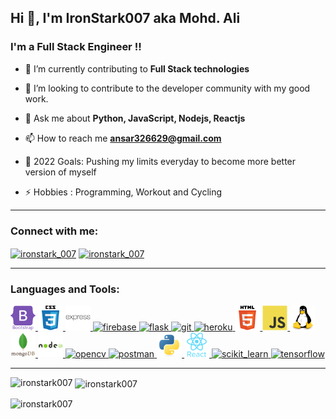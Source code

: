 <h2 align="left">Hi 👋, I'm IronStark007 aka Mohd. Ali</h2>
<h3 align="left">I'm a Full Stack Engineer !!</h3>

<!-- <p align="left"> <img src="https://komarev.com/ghpvc/?username=ironstark007&label=Profile%20views&color=0e75b6&style=flat" alt="ironstark007" /> </p>

<p align="left"> <a href="https://github.com/ryo-ma/github-profile-trophy"><img src="https://github-profile-trophy.vercel.app/?username=ironstark007" alt="ironstark007" /></a> </p> -->


- 🌱 I’m currently contributing to **Full Stack technologies**

- 👯 I’m looking to contribute to the developer community with my good work.

- 💬 Ask me about **Python, JavaScript, Nodejs, Reactjs**

- 📫 How to reach me **ansar326629@gmail.com**

- 🥅 2022 Goals: Pushing my limits everyday to become more better version of myself

- ⚡ Hobbies : Programming, Workout and Cycling
---
<h3 align="left">Connect with me:</h3>
<p align="left">
<a href="https://www.linkedin.com/in/ironstark007" target="blank"><img align="center" src="https://cdn.jsdelivr.net/npm/simple-icons@3.0.1/icons/linkedin.svg" alt="ironstark_007" height="30" width="40" /></a>
<a href="https://www.instagram.com/ironstark_007" target="blank"><img align="center" src="https://cdn.jsdelivr.net/npm/simple-icons@3.0.1/icons/instagram.svg" alt="ironstark_007" height="30" width="40" /></a>
<!-- <a href="https://www.hackerrank.com/ironstark007" target="blank"><img align="center" src="https://cdn.jsdelivr.net/npm/simple-icons@3.0.1/icons/hackerrank.svg" alt="ironstark007" height="30" width="40" /></a>
<a href="https://www.hackerearth.com/@ironstark007" target="blank"><img align="center" src="https://cdn.jsdelivr.net/npm/simple-icons@3.0.1/icons/hackerearth.svg" alt="@ironstark007" height="30" width="40" /></a>
</p> -->

---
<h3 align="left">Languages and Tools:</h3>
<p align="left"> </a> <a href="https://getbootstrap.com" target="_blank"> <img src="https://raw.githubusercontent.com/devicons/devicon/master/icons/bootstrap/bootstrap-plain-wordmark.svg" alt="bootstrap" width="40" height="40"/> </a> <a href="https://www.w3schools.com/css/" target="_blank"> <img src="https://raw.githubusercontent.com/devicons/devicon/master/icons/css3/css3-original-wordmark.svg" alt="css3" width="40" height="40"/> </a> <a href="https://expressjs.com" target="_blank"> <img src="https://raw.githubusercontent.com/devicons/devicon/master/icons/express/express-original-wordmark.svg" alt="express" width="40" height="40"/> </a> <a href="https://firebase.google.com/" target="_blank"> <img src="https://www.vectorlogo.zone/logos/firebase/firebase-icon.svg" alt="firebase" width="40" height="40"/> </a> <a href="https://flask.palletsprojects.com/" target="_blank"> <img src="https://www.vectorlogo.zone/logos/pocoo_flask/pocoo_flask-icon.svg" alt="flask" width="40" height="40"/> </a> <a href="https://git-scm.com/" target="_blank"> <img src="https://www.vectorlogo.zone/logos/git-scm/git-scm-icon.svg" alt="git" width="40" height="40"/> </a> <a href="https://heroku.com" target="_blank"> <img src="https://www.vectorlogo.zone/logos/heroku/heroku-icon.svg" alt="heroku" width="40" height="40"/> </a> <a href="https://www.w3.org/html/" target="_blank"> <img src="https://raw.githubusercontent.com/devicons/devicon/master/icons/html5/html5-original-wordmark.svg" alt="html5" width="40" height="40"/> </a> <a href="https://developer.mozilla.org/en-US/docs/Web/JavaScript" target="_blank"> <img src="https://raw.githubusercontent.com/devicons/devicon/master/icons/javascript/javascript-original.svg" alt="javascript" width="40" height="40"/> </a> <a href="https://www.linux.org/" target="_blank"> <img src="https://raw.githubusercontent.com/devicons/devicon/master/icons/linux/linux-original.svg" alt="linux" width="40" height="40"/> </a> <a href="https://www.mongodb.com/" target="_blank"> <img src="https://raw.githubusercontent.com/devicons/devicon/master/icons/mongodb/mongodb-original-wordmark.svg" alt="mongodb" width="40" height="40"/> </a> <a href="https://nodejs.org" target="_blank"> <img src="https://raw.githubusercontent.com/devicons/devicon/master/icons/nodejs/nodejs-original-wordmark.svg" alt="nodejs" width="40" height="40"/> </a> <a href="https://opencv.org/" target="_blank"> <img src="https://www.vectorlogo.zone/logos/opencv/opencv-icon.svg" alt="opencv" width="40" height="40"/> </a> <a href="https://postman.com" target="_blank"> <img src="https://www.vectorlogo.zone/logos/getpostman/getpostman-icon.svg" alt="postman" width="40" height="40"/> </a> <a href="https://www.python.org" target="_blank"> <img src="https://raw.githubusercontent.com/devicons/devicon/master/icons/python/python-original.svg" alt="python" width="40" height="40"/> </a> <a href="https://reactjs.org/" target="_blank"> <img src="https://raw.githubusercontent.com/devicons/devicon/master/icons/react/react-original-wordmark.svg" alt="react" width="40" height="40"/> </a> <a href="https://scikit-learn.org/" target="_blank"> <img src="https://upload.wikimedia.org/wikipedia/commons/0/05/Scikit_learn_logo_small.svg" alt="scikit_learn" width="40" height="40"/> </a> <a href="https://www.tensorflow.org" target="_blank"> <img src="https://www.vectorlogo.zone/logos/tensorflow/tensorflow-icon.svg" alt="tensorflow" width="40" height="40"/> </a> </p>

<!-- <h3 align="left">Support:</h3>
<p><a href="https://www.buymeacoffee.com/IronStark007"> <img align="left" src="https://cdn.buymeacoffee.com/buttons/v2/default-yellow.png" height="50" width="210" alt="IronStark007" /></a></p><br><br> -->
---
<p><img align="left" src="https://github-readme-stats.vercel.app/api/top-langs?username=ironstark007&show_icons=true&locale=en&layout=compact" alt="ironstark007" /></p>

<p>&nbsp;<img align="center" src="https://github-readme-stats.vercel.app/api?username=ironstark007&show_icons=true&locale=en" alt="ironstark007" /></p>


<p><img align="center" src="https://github-readme-streak-stats.herokuapp.com/?user=ironstark007&" alt="ironstark007" /></p>
